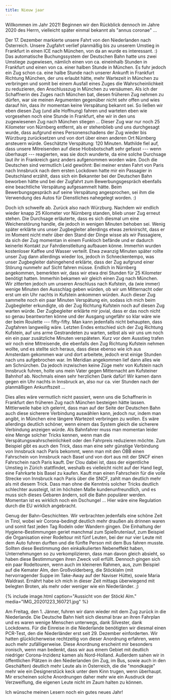 ```yaml
---
title: Nieuw jaar
---
```


Willkommen im Jahr 2021!
Beginnen wir den Rückblick dennoch im Jahre 2020 des Herrn,
vielleicht später einmal bekannt als "annus coronae" ...

Der 17. Dezember markierte unsere Fahrt von den Niederlanden nach Österreich.
Unsere Zugfahrt verlief planmäßig bis zu unserem Umstieg in Frankfurt
in einen ICE nach München, von da an wurde es interessant. :)
Das automatische Buchungssystem der Deutschen Bahn
hatte uns zwei Umstiege zugewiesen, nämlich
einen von ca. eineinhalb Stunden in Frankfurt und
einen von ca. einer halben Stunde in München.
Es fuhr jedoch ein Zug schon ca. eine halbe Stunde nach unserer Ankunft in Frankfurt Richtung München,
der uns erlaubt hätte, mehr Wartezeit in München zu verbringen und somit bei einem Ausfall
eines Zuges die Wahrscheinlichkeit zu reduzieren, den Anschlusszug in München zu versäumen.
Als ich der Schaffnerin des Zuges nach München bat, diesen früheren Zug nehmen zu dürfen,
war sie meinen Argumenten gegenüber nicht sehr offen und
wies darauf hin, dass ihr momentan keine Verspätung bekannt sei.
So ließen wir eben diesen Zug (und alle Hoffnung) fahren und
warteten eben wie vorgesehen noch eine Stunde in Frankfurt,
ehe wir in den uns zugewiesenen Zug nach München stiegen ...
Dieser Zug war nur noch 25 Kilometer von Nürnberg entfernt,
als er stehenblieb und uns durchgesagt wurde,
dass aufgrund eines Personenschadens der Zug wieder bis Würzburg zurücksetzen
und von dort über einen anderen Ort Nürnberg ansteuern würde.
Geschätzte Verspätung: 120 Minuten.
Mathilde fiel auf, dass unsere Mitreisenden auf diese Hiobsbotschaft
sehr gefasst --- wenn überhaupt --- reagierten,
was sie doch wunderte, da eine solche Durchsage laut ihr
in Frankreich ganz anders aufgenommen worden wäre.
Doch die Deutschen sind vermutlich Leid gewöhnt:
Bei meiner ersten Fahrt von Paris nach Innsbruck nach dem ersten Lockdown
hatte mir ein Passagier in Deutschland erzählt,
dass sich ein Bekannter bei der Deutschen Bahn beworben hätte und
bei der Zugfahrt zum Bewerbungsgespräch
ebenfalls eine beachtliche Verspätung aufgesammelt hätte.
Beim Bewerbungsgespräch auf seine Verspätung angesprochen,
sei ihm die Verwendung des Autos für Dienstliches nahegelegt worden. :)

Doch ich schweife ab.
Zurück also nach Würzburg.
Nachdem wir endlich wieder knapp 25 Kilometer vor Nürnberg standen,
blieb unser Zug erneut stehen.
Die Durchsage erläuterte, dass es sich diesmal um eine Weichenstörung handle,
die jedoch in wenigen Minuten behoben sei.
Wenig später erklärte uns unser Zugbegleiter allerdings etwas zerknirscht,
dass er im Moment nicht mehr über den Stand der Dinge wisse als wir Passagiere,
da sich der Zug momentan in einem Funkloch befände und
er dadurch keinerlei Kontakt zur Fahrdienstleitung aufbauen könne.
Immerhin wurden kostenloser Kaffee und Wasser verteilt.
Etwa zwanzig Minuten später rollte unser Zug dann allerdings wieder los,
jedoch in Schneckentempo, was unser Zugbegleiter dahingehend erklärte,
dass der Zug aufgrund einer Störung nunmehr auf Sicht fahren müsse.
Endlich in Nürnberg angekommen, bemerkten wir,
dass wir etwa drei Stunden für 25 Kilometer benötigt hatten.
Immerhin bekamen wir gleich einen Zug nach München.
Wir zitterten jedoch um unseren Anschluss nach Kufstein,
da (wie immer) wenige Minuten den Ausschlag geben würden,
ob wir um Mitternacht oder erst um ein Uhr nachts in Kufstein ankommen würden.
Auch dieser Zug sammelte noch ein paar Minuten Verspätung ein,
sodass ich mich beim Zugbegleiter erkundigte,
ob der Zug Richtung Kufstein noch auf diesen Zug warten würde.
Der Zugbegleiter erklärte mir jovial,
dass er das noch nicht so genau beantworten könne und
der Ausgang ungefähr so klar wäre wie der beim Roulette --- fifty-fifty.
Man kann jedenfalls nicht behaupten, dass Zugfahren langweilig wäre.
Letzten Endes entschied sich der Zug Richtung Kufstein,
auf uns arme Gestrandeten zu warten,
selbst als wir uns um noch ein ein paar zusätzliche Minuten verspäteten.
Kurz vor dem Ausstieg trafen wir noch eine Mitreisende,
die ebenfalls den Zug Richtung Kufstein nehmen wollte,
und es stellte sich heraus, dass diese ebenso wie ich
aus Amsterdam gekommen war und dort arbeitete,
jedoch erst einige Stunden nach uns aufgebrochen war.
Im Meridian angekommen lief dann alles wie am Schnürchen.
Da jedoch inzwischen keine Züge mehr von Kufstein nach Innsbruck fuhren,
holte uns mein Vater gegen Mitternacht am Kufsteiner Bahnhof ab.
Nochmals einen sehr herzlichen Dank dafür!
Wir kamen dann gegen ein Uhr nachts in Innsbruck an,
also nur ca. vier Stunden nach der planmäßigen Ankunftszeit ...

Dies alles wäre vermutlich nicht passiert,
wenn uns die Schaffnerin in Frankfurt
den früheren Zug nach München besteigen hätte lassen.
Mittlerweile habe ich gelernt, dass man auf der Seite der Deutschen Bahn
auch diese sicherere Verbindung auswählen kann,
jedoch nur, indem man angibt, in München eine längere Wartezeit verbringen zu wollen.
Es wäre allerdings deutlich schöner,
wenn einem das System gleich die sicherere Verbindung anzeigen würde.
Als Bahnfahrer muss man momentan leider eine Menge solcher Tricks kennen, wenn man
die Verspätungswahrscheinlichkeit oder den Fahrpreis reduzieren möchte.
Zum Beispiel gibt es auch den Trick,
dass man eine sehr günstige Verbindung von Innsbruck nach Paris bekommt, wenn man
mit den ÖBB  einen Fahrschein von Innsbruck nach Basel und von dort aus
mit der SNCF einen Fahrschein nach Paris kauft.
Der Clou dabei ist, dass der eigentliche Umstieg in Zürich stattfindet,
weshalb es vielleicht nicht auf der Hand liegt, eine Fahrkarte bis Basel zu kaufen.
Kauft man einen Fahrschein für die volle Strecke von Innsbruck nach Paris
über die SNCF, zahlt man deutlich mehr als mit diesem Trick.
Dass man ohne die Kenntnis solcher Tricks deutlich schlechter aussteigt,
ist im höchsten Maße kundenunfreundlich,
und es muss sich dieses Gebaren ändern, soll die Bahn populärer werden. 
Momentan ist es wirklich noch ein Dschungel ...
Hier wäre eine Regulation durch die EU wirklich angebracht.

Genug der Bahn-Geschichten.
Wir verbrachten jedenfalls eine schöne Zeit in Tirol,
wobei wir Corona-bedingt deutlich mehr draußen als drinnen waren
und somit fast jeden Tag Rodeln oder Wandern gingen.
Die Einhaltung der Hygiene-Bestimmungen geriet manchmal zum Spießrutenlauf,
zum Beispiel die Organisation einer Rodeltour mit fünf Leuten,
bei der nur vier Leute mit dem Auto fuhren durften und
die fünfte Person mit dem Bus fahren musste.
Sollten diese Bestimmung den einkalkulierten Nebeneffekt haben,
Unternehmungen so zu verkomplizieren, dass man davon gleich absieht,
so haben diese Bestimmungen ihren Zweck voll erfüllt.
Dennoch gingen sich ein paar Rodeltouren, wenn auch im kleineren Rahmen, aus,
zum Beispiel auf
die Kemater Alm,
den Großvolderberg,
die Stöcklalm (mit hervorragender Suppe im Take-Away auf der Naviser Hütte), sowie
Maria Waldrast.
Ernährt habe ich mich in dieser Zeit mittags überwiegend mit belegten Broten,
als mehr oder weniger wie ein Niederländer. ;)

{% include image.html caption="Aussicht von der Stöckl Alm." media="IMG_20201223_160721.jpg" %}

Am Freitag, den 1. Jänner, fuhren wir dann wieder
mit dem Zug zurück in die Niederlande.
Die Deutsche Bahn hielt sich diesmal brav an ihren Fahrplan
und es waren wenige Menschen unterwegs, dank Silvester, dank Lockdowns.
Für die Einreise in die Niederlande benötigten wir diesmal einen PCR-Test,
den die Niederländer erst seit 29. Dezember einforderten.
Wir hatten glücklicherweise rechtzeitig von dieser Anordnung erfahren,
wenn auch mehr zufälligerweise.
Diese Anordnung erscheint mir besonders ironisch, wenn man bedenkt, dass wir
aus einem Gebiet mit deutlich niedriger Corona-Inzidenz kamen als Nord-Holland.
Außerdem sahen wir in öffentlichen Plätzen in den Niederlanden
(im Zug, im Bus, sowie auch in den Geschäften)
deutlich mehr Leute als in Österreich,
die die "mondkapje" mehr wie ein Designerstück keck unter dem Kinn trugen,
wenn überhaupt.
Mir erscheinen solche Anordnungen daher mehr wie ein Ausdruck der Verzweiflung,
die eigenen Leute nicht im Zaum halten zu können.

Ich wünsche meinen Lesern noch ein gutes neues Jahr!

